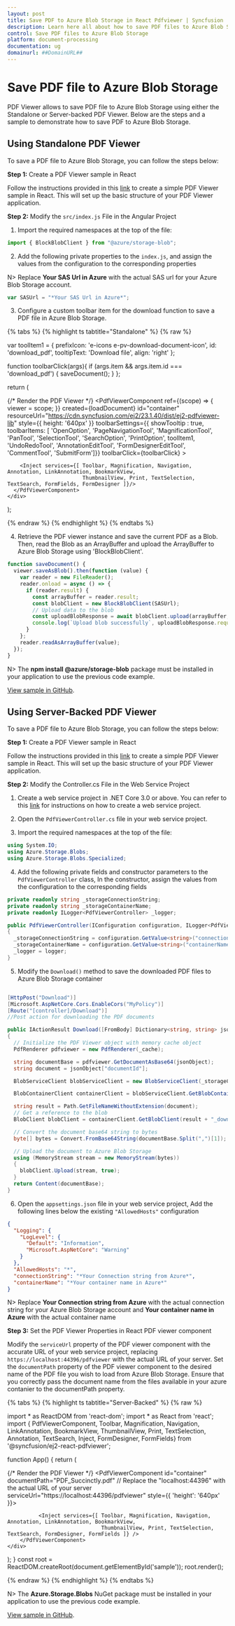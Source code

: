 ```yaml
---
layout: post
title: Save PDF to Azure Blob Storage in React Pdfviewer | Syncfusion
description: Learn here all about how to save PDF files to Azure Blob Storage in Syncfusion React Pdfviewer component of Syncfusion Essential JS 2 and more.
control: Save PDF files to Azure Blob Storage
platform: document-processing
documentation: ug
domainurl: ##DomainURL##
---
```


# Save PDF file to Azure Blob Storage

PDF Viewer allows to save PDF file to Azure Blob Storage using either the Standalone or Server-backed PDF Viewer. Below are the steps and a sample to demonstrate how to save PDF to Azure Blob Storage.

## Using Standalone PDF Viewer

To save a PDF file to Azure Blob Storage, you can follow the steps below:

**Step 1:** Create a PDF Viewer sample in React

Follow the instructions provided in this [link](https://ej2.syncfusion.com/react/documentation/pdfviewer/getting-started) to create a simple PDF Viewer sample in React. This will set up the basic structure of your PDF Viewer application.

**Step 2:** Modify the `src/index.js` File in the Angular Project

1. Import the required namespaces at the top of the file:

```typescript
import { BlockBlobClient } from "@azure/storage-blob";
```

2. Add the following private properties to the `index.js`, and assign the values from the configuration to the corresponding properties

N> Replace **Your SAS Url in Azure** with the actual SAS url for your Azure Blob Storage account.

```typescript
var SASUrl = "*Your SAS Url in Azure*";
```

3. Configure a custom toolbar item for the download function to save a PDF file in Azure Blob Storage.

{% tabs %}
{% highlight ts tabtitle="Standalone" %}
{% raw %}

var toolItem1 = {
  prefixIcon: 'e-icons e-pv-download-document-icon',
  id: 'download_pdf',
  tooltipText: 'Download file',
  align: 'right'
};

function toolbarClick(args){
  if (args.item && args.item.id === 'download_pdf') {
    saveDocument();
  }
};

return (<div>
    <div className='control-section'>
    {/* Render the PDF Viewer */}
      <PdfViewerComponent
        ref={(scope) => {
          viewer = scope;
        }}
        created={loadDocument}
        id="container"
        resourceUrl="https://cdn.syncfusion.com/ej2/23.1.40/dist/ej2-pdfviewer-lib"
        style={{ height: '640px' }}
        toolbarSettings={{ showTooltip : true, toolbarItems: [ 'OpenOption', 'PageNavigationTool', 'MagnificationTool', 'PanTool', 'SelectionTool', 'SearchOption', 'PrintOption', toolItem1, 'UndoRedoTool', 'AnnotationEditTool', 'FormDesignerEditTool', 'CommentTool', 'SubmitForm']}}
            toolbarClick={toolbarClick}
        >

        <Inject services={[ Toolbar, Magnification, Navigation, Annotation, LinkAnnotation, BookmarkView,
                            ThumbnailView, Print, TextSelection, TextSearch, FormFields, FormDesigner ]}/>
      </PdfViewerComponent>
    </div>
  </div>);

{% endraw %}
{% endhighlight %}
{% endtabs %}

4. Retrieve the PDF viewer instance and save the current PDF as a Blob. Then, read the Blob as an ArrayBuffer and upload the ArrayBuffer to Azure Blob Storage using 'BlockBlobClient'.

```typescript
function saveDocument() {
  viewer.saveAsBlob().then(function (value) {
    var reader = new FileReader();
    reader.onload = async () => {
      if (reader.result) {
        const arrayBuffer = reader.result;
        const blobClient = new BlockBlobClient(SASUrl);
        // Upload data to the blob
        const uploadBlobResponse = await blobClient.upload(arrayBuffer, arrayBuffer.byteLength);
        console.log(`Upload blob successfully`, uploadBlobResponse.requestId);
      }
    };
    reader.readAsArrayBuffer(value);
  });
}
```

N> The **npm install @azure/storage-blob** package must be installed in your application to use the previous code example.

[View sample in GitHub](https://github.com/SyncfusionExamples/open-save-pdf-documents-in-azure-blob-storage/tree/master/Open%20and%20Save%20PDF%20in%20Azure%20Blob%20Storage%20using%20Standalone).

## Using Server-Backed PDF Viewer

To save a PDF file to Azure Blob Storage, you can follow the steps below:

**Step 1:** Create a PDF Viewer sample in React

Follow the instructions provided in this [link](https://ej2.syncfusion.com/react/documentation/pdfviewer/getting-started) to create a simple PDF Viewer sample in React. This will set up the basic structure of your PDF Viewer application.

**Step 2:** Modify the Controller.cs File in the Web Service Project

1. Create a web service project in .NET Core 3.0 or above. You can refer to this [link](https://www.syncfusion.com/kb/11063/how-to-create-pdf-viewer-web-service-in-net-core-3-0-and-above) for instructions on how to create a web service project.

2. Open the `PdfViewerController.cs` file in your web service project.

3. Import the required namespaces at the top of the file:

```csharp
using System.IO;
using Azure.Storage.Blobs;
using Azure.Storage.Blobs.Specialized;
```

4. Add the following private fields and constructor parameters to the `PdfViewerController` class, In the constructor, assign the values from the configuration to the corresponding fields

```csharp
private readonly string _storageConnectionString;
private readonly string _storageContainerName;
private readonly ILogger<PdfViewerController> _logger;

public PdfViewerController(IConfiguration configuration, ILogger<PdfViewerController> logger)
{
  _storageConnectionString = configuration.GetValue<string>("connectionString");
  _storageContainerName = configuration.GetValue<string>("containerName");
  _logger = logger;
}
```

5. Modify the `Download()` method to save the downloaded PDF files to Azure Blob Storage container

```csharp

[HttpPost("Download")]
[Microsoft.AspNetCore.Cors.EnableCors("MyPolicy")]
[Route("[controller]/Download")]
//Post action for downloading the PDF documents

public IActionResult Download([FromBody] Dictionary<string, string> jsonObject)
{
  // Initialize the PDF Viewer object with memory cache object
  PdfRenderer pdfviewer = new PdfRenderer(_cache);

  string documentBase = pdfviewer.GetDocumentAsBase64(jsonObject);
  string document = jsonObject["documentId"];

  BlobServiceClient blobServiceClient = new BlobServiceClient(_storageConnectionString);

  BlobContainerClient containerClient = blobServiceClient.GetBlobContainerClient(_storageContainerName);

  string result = Path.GetFileNameWithoutExtension(document);
  // Get a reference to the blob
  BlobClient blobClient = containerClient.GetBlobClient(result + "_downloaded.pdf");

  // Convert the document base64 string to bytes
  byte[] bytes = Convert.FromBase64String(documentBase.Split(",")[1]);

  // Upload the document to Azure Blob Storage
  using (MemoryStream stream = new MemoryStream(bytes))
  {
    blobClient.Upload(stream, true);
  }
  return Content(documentBase);
}
```

6. Open the `appsettings.json` file in your web service project, Add the following lines below the existing `"AllowedHosts"` configuration

```json
{
  "Logging": {
    "LogLevel": {
      "Default": "Information",
      "Microsoft.AspNetCore": "Warning"
    }
  },
  "AllowedHosts": "*",
  "connectionString": "*Your Connection string from Azure*",
  "containerName": "*Your container name in Azure*"
}
```

N> Replace **Your Connection string from Azure** with the actual connection string for your Azure Blob Storage account and **Your container name in Azure** with the actual container name

**Step 3:**   Set the PDF Viewer Properties in React PDF viewer component

Modify the `serviceUrl` property of the PDF viewer component with the accurate URL of your web service project, replacing `https://localhost:44396/pdfviewer` with the actual URL of your server. Set the `documentPath` property of the PDF viewer component to the desired name of the PDF file you wish to load from Azure Blob Storage. Ensure that you correctly pass the document name from the files available in your azure contanier to the documentPath property.

{% tabs %}
{% highlight ts tabtitle="Server-Backed" %}
{% raw %}

import * as ReactDOM from 'react-dom';
import * as React from 'react';
import { PdfViewerComponent, Toolbar, Magnification, Navigation, LinkAnnotation, BookmarkView, ThumbnailView,
         Print, TextSelection, Annotation, TextSearch, Inject, FormDesigner, FormFields} from '@syncfusion/ej2-react-pdfviewer';

function App() {
  return (<div>
    <div className='control-section'>
      {/* Render the PDF Viewer */}
        <PdfViewerComponent
          id="container"
          documentPath="PDF_Succinctly.pdf"
          // Replace the "localhost:44396" with the actual URL of your server
          serviceUrl="https://localhost:44396/pdfviewer"
          style={{ 'height': '640px' }}>

              <Inject services={[ Toolbar, Magnification, Navigation, Annotation, LinkAnnotation, BookmarkView,
                                  ThumbnailView, Print, TextSelection, TextSearch, FormDesigner, FormFields ]} />
        </PdfViewerComponent>
    </div>
  </div>);
}
const root = ReactDOM.createRoot(document.getElementById('sample'));
root.render(<App />);

{% endraw %}
{% endhighlight %}
{% endtabs %}

N> The **Azure.Storage.Blobs** NuGet package must be installed in your application to use the previous code example.

[View sample in GitHub](https://github.com/SyncfusionExamples/open-save-pdf-documents-in-azure-blob-storage/tree/master/Open%20and%20Save%20PDF%20in%20Azure%20Blob%20Storage%20using%20Server-Backend).